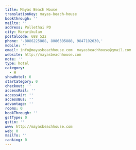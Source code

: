 ```yaml
---
title: Mayas Beach House
translationKey: mayas-beach-house
bookthrough: ''
mailto: ''
address: Pollethai PO
city: Mararikulam
postalcode: 688 522
phone: '-8086225888, 8086335888, 9847102030,'
mobile: ''
email: info@mayasbeachhouse.com  mayasbeachhouse@gmail.com
website: http://mayasbeachhouse.com
note: ''
type: hotel
category:
  - H
showHotel: 0
starCategory: 0
checkout: ''
accessRail: ''
accessAir: ''
accessBus: ''
advantage: ''
rooms: 0
bookThrough: ''
gstType: 0
gstin: ''
www: http://mayasbeachhouse.com
web: 0
mailTo: ''
ranking: 0
---
```







